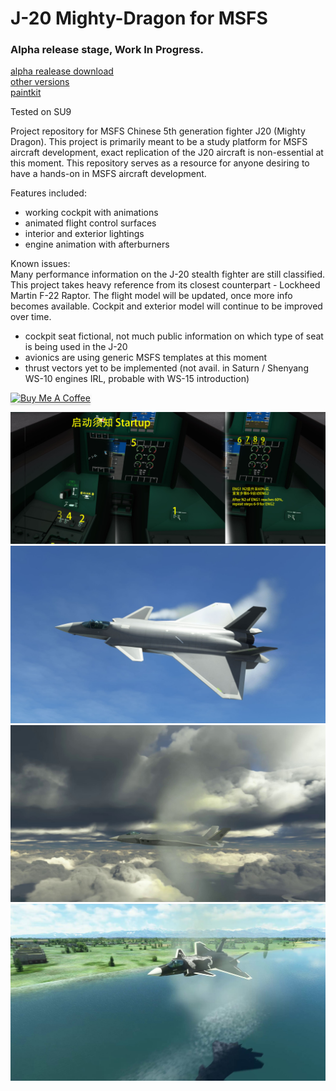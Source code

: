 # J-20 Mighty-Dragon for MSFS
### Alpha release stage, Work In Progress. 
[alpha realease download](https://github.com/h0rnb1ll/mighty-dragon/releases/download/0.3.2/hbl-aircraft-j20.zip)    
[other versions](https://github.com/h0rnb1ll/mighty-dragon/releases)    
[paintkit](https://github.com/h0rnb1ll/mighty-dragon/releases/download/Paintkit/paintkit.zip)

Tested on SU9

Project repository for MSFS Chinese 5th generation fighter J20 (Mighty Dragon). This project is primarily meant to be a study platform for MSFS aircraft development, exact replication of the J20 aircraft is non-essential at this moment. This repository serves as a resource for anyone desiring to have a hands-on in MSFS aircraft development.

Features included:
* working cockpit with animations
* animated flight control surfaces
* interior and exterior lightings
* engine animation with afterburners

Known issues:    
Many performance information on the J-20 stealth fighter are still classified. This project takes heavy reference from its closest counterpart - Lockheed Martin F-22 Raptor. The flight model will be updated, once more info becomes available. Cockpit and exterior model will continue to be improved over time.
- cockpit seat fictional, not much public information on which type of seat is being used in the J-20
- avionics are using generic MSFS templates at this moment
- thrust vectors yet to be implemented (not avail. in Saturn / Shenyang WS-10 engines IRL, probable with WS-15 introduction)

<a href="https://www.buymeacoffee.com/hornbill" target="_blank"><img src="https://www.buymeacoffee.com/assets/img/custom_images/orange_img.png" alt="Buy Me A Coffee" style="height: 41px !important;width: 174px !important;box-shadow: 0px 3px 2px 0px rgba(190, 190, 190, 0.5) !important;-webkit-box-shadow: 0px 3px 2px 0px rgba(190, 190, 190, 0.5) !important;" ></a>

![Startup](https://github.com/h0rnb1ll/mighty-dragon/blob/main/images/screenshots/Microsoft%20Flight%20Simulator_2021.10.07-22.37_1.jpg)
![Cockpit WIP](https://github.com/h0rnb1ll/mighty-dragon/blob/main/images/screenshots/scr.2204.01.jpg)
![Cockpit WIP](https://github.com/h0rnb1ll/mighty-dragon/blob/main/images/screenshots/scr.2204.02.jpg)    
![Cockpit WIP](https://github.com/h0rnb1ll/mighty-dragon/blob/main/images/screenshots/scr.2205.02.jpg)

